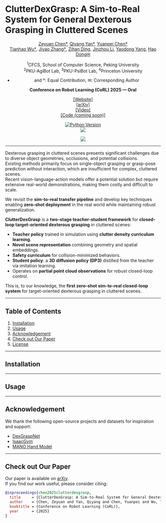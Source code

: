 # ClutterDexGrasp: A Sim-to-Real System for General Dexterous Grasping in Cluttered Scenes
<div align="center">

[Zeyuan Chen*](https://chenzyn.github.io), [Qiyang Yan*](https://qiyangyan.github.io/web/), [Yuanpei Chen*](https://cypypccpy.github.io/)  
[Tianhao Wu†](http://tianhaowuhz.github.io/), [Jiyao Zhang†](https://jiyao06.github.io/), [Zihan Ding](https://quantumiracle.github.io/webpage/), [Jinzhou Li](https://kingchou007.github.io/), [Yaodong Yang](https://www.yangyaodong.com/), [Hao Dong✉](https://zsdonghao.github.io/)


<sup>1</sup>CFCS, School of Computer Science, Peking University  
<sup>2</sup>PKU-AgiBot Lab, <sup>3</sup>PKU-PsiBot Lab, <sup>4</sup>Princeton University  


* and †: Equal Contribution, ✉: Corresponding Author  

**Conference on Robot Learning (CoRL) 2025 — Oral**  

[[Website]](https://clutterdexgrasp.github.io/)  
[[arXiv]](https://arxiv.org/abs/2506.14317)  
[[Video]](https://www.youtube.com/watch?v=RuSxGEG-nlc)  
[[Code (coming soon)]](#)  

[![Python Version](https://img.shields.io/badge/Python-3.8+-blue.svg)](#)  
[<img src="https://img.shields.io/badge/Framework-PyTorch-red.svg"/>](https://pytorch.org/)  

![](media/fig1.jpg)  
______________________________________________________________________
</div>

Dexterous grasping in cluttered scenes presents significant challenges due to diverse object geometries, occlusions, and potential collisions.  
Existing methods primarily focus on single-object grasping or grasp-pose prediction without interaction, which are insufficient for complex, cluttered scenes.  
Recent vision-language-action models offer a potential solution but require extensive real-world demonstrations, making them costly and difficult to scale.  

We revisit the **sim-to-real transfer pipeline** and develop key techniques enabling **zero-shot deployment** in the real world while maintaining robust generalization.

**ClutterDexGrasp** is a **two-stage teacher-student framework** for **closed-loop target-oriented dexterous grasping** in cluttered scenes:  

- **Teacher policy** trained in simulation using **clutter density curriculum learning**.  
- **Novel scene representation** combining geometry and spatial embeddings.  
- **Safety curriculum** for collision-minimized behaviors.  
- **Student policy**: a **3D diffusion policy (DP3)** distilled from the teacher via imitation learning.  
- Operates on **partial point cloud observations** for robust closed-loop control.

This is, to our knowledge, the **first zero-shot sim-to-real closed-loop system** for target-oriented dexterous grasping in cluttered scenes.

---

## Table of Contents
1. [Installation](#installation)  
2. [Usage](#usage)  
3. [Acknowledgement](#acknowledgement)  
4. [Check out Our Paper](#check-out-our-paper)  
5. [License](#license)  

---

## Installation
<!-- Empty as requested -->

---

## Usage
<!-- Empty as requested -->

---

## Acknowledgement
We thank the following open-source projects and datasets for inspiration and support:
- [DexGraspNet](https://github.com/PKU-Alignment/DexGraspNet)  
- [IsaacGym](https://developer.nvidia.com/isaac-gym)  
- [MANO Hand Model](https://mano.is.tue.mpg.de/)  

---

## Check out Our Paper
Our paper is available on [arXiv](https://arxiv.org/abs/2506.14317).  
If you find our work useful, please consider citing:  

```bibtex
@inproceedings{chen2025clutterdexgrasp,
  title     = {ClutterDexGrasp: A Sim-to-Real System for General Dexterous Grasping in Cluttered Scenes},
  author    = {Chen, Zeyuan and Yan, Qiyang and Chen, Yuanpei and Wu, Tianhao and Zhang, Jiyao and Ding, Zihan and Li, Jinzhou and Yang, Yaodong and Dong, Hao},
  booktitle = {Conference on Robot Learning (CoRL)},
  year      = {2025}
}
